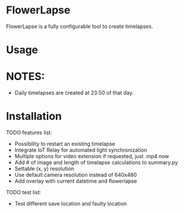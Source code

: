 # FlowerLapse
FlowerLapse is a fully configurable tool to create timelapses.

# Usage

# NOTES:
- Daily timelapses are created at 23:50 of that day.

# Installation

TODO features list:
- Possibility to restart an existing timelapse
- Integrate IoT Relay for automated light synchronization
- Multiple options for video extension if requested, just .mp4 now
- Add # of image and length of timelapse calculations to summary.py
- Settable (x, y) resolution
- Use default camera resolution instead of 640x480
- Add overlay with current datetime and flowerlapse

TODO test list:
- Test different save location and faulty location
